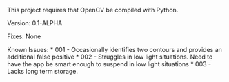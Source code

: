 This project requires that OpenCV be compiled with Python.

Version:
    0.1-ALPHA
    
Fixes:
    None

Known Issues:
    * 001 - Occasionally identifies two contours and provides an additional false positive
    * 002 - Struggles in low light situations. Need to have the app be smart enough to suspend in low light situations
    * 003 - Lacks long term storage.